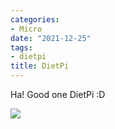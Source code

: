 ```yaml
---
categories:
- Micro
date: "2021-12-25"
tags:
- dietpi
title: DietPi
---
```


Ha! Good one DietPi :D

![](images/DietPi-MerryXmas.png)
